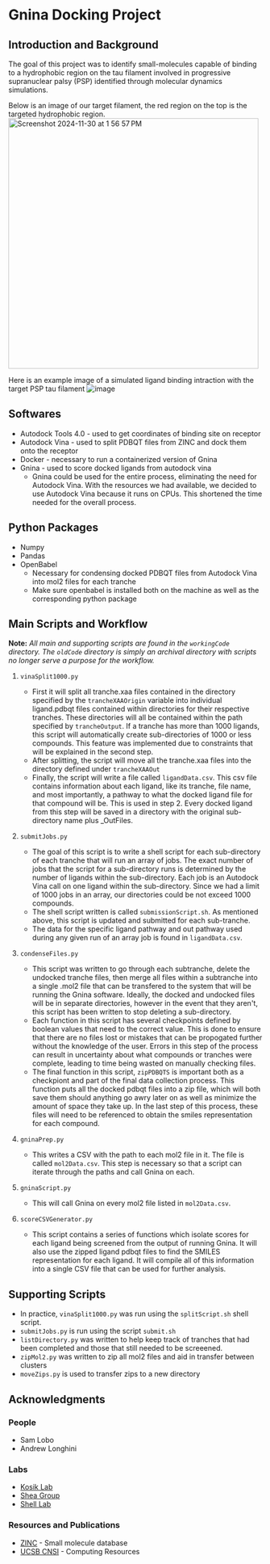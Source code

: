 # Gnina Docking Project

## Introduction and Background
The goal of this project was to identify small-molecules capable of binding to a hydrophobic region on the tau
filament involved in progressive supranuclear palsy (PSP) identified through molecular dynamics simulations.

Below is an image of our target filament, the red region on the top is the targeted hydrophobic region. 
<img width="496" alt="Screenshot 2024-11-30 at 1 56 57 PM" src="https://github.com/user-attachments/assets/7d30a5ad-f5f5-43c3-b1fe-12c7046b7cd0">


Here is an example image of a simulated ligand binding intraction with the target PSP tau filament
![image](https://github.com/user-attachments/assets/6bf65f41-115d-40a8-b93b-7ec5839c152f)

## Softwares

* Autodock Tools 4.0 - used to get coordinates of binding site on receptor
* Autodock Vina - used to split PDBQT files from ZINC and dock them onto the receptor
* Docker - necessary to run a containerized version of Gnina
* Gnina - used to score docked ligands from autodock vina
  * Gnina could be used for the entire process, eliminating the need for Autodock Vina. With the resources we had available, we decided to
    use Autodock Vina because it runs on CPUs. This shortened the time needed for the overall process. 

## Python Packages
* Numpy
* Pandas
* OpenBabel
  * Necessary for condensing docked PDBQT files from Autodock Vina into mol2 files for each tranche
  * Make sure openbabel is installed both on the machine as well as the corresponding python package
    
## Main Scripts and Workflow

**Note:**  *All main and supporting scripts are found in the `workingCode` directory. The `oldCode` directory is simply an archival directory with scripts no longer serve a purpose for the workflow.*

1. `vinaSplit1000.py`
     * First it will split all tranche.xaa files contained in the directory specified by the `trancheXAAOrigin` variable into individual ligand.pdbqt files
       contained within directories for their respective tranches. These directories will all be contained within the path specified by `trancheOutput`.
       If a tranche has more than 1000 ligands, this script will automatically create sub-directories of 1000 or less compounds. This feature was implemented
       due to constraints that will be explained in the second step. 
     * After splitting, the script will move all the tranche.xaa files into the directory defined under `trancheXAAOut`
     * Finally, the script will write a file called `ligandData.csv`. This csv file contains information about each ligand, like its tranche, file name, and
       most importantly, a pathway to what the docked ligand file for that compound will be. This is used in step 2. Every docked ligand from this step will be
       saved in a directory with the original sub-directory name plus _OutFiles. 
       
2. `submitJobs.py` 
     * The goal of this script is to write a shell script for each sub-directory of each tranche that will run an array of jobs. The exact number of jobs that
       the script for a sub-directory runs is determined by the number of ligands within the sub-directory. Each job is an Autodock Vina call on one ligand within
       the sub-directory. Since we had a limit of 1000 jobs in an array, our directories could be not exceed 1000 compounds. 
     * The shell script written is called `submissionScript.sh`. As mentioned above, this script is updated and submitted for each sub-tranche.
     * The data for the specific ligand pathway and out pathway used during any given run of an array job is found in `ligandData.csv`. 
    
3. `condenseFiles.py`
     * This script was written to go through each subtranche, delete the undocked tranche files, then merge all files within a subtranche into a single .mol2 file
       that can be transfered to the system that will be running the Gnina software. Ideally, the docked and undocked files will be in separate directories, however
       in the event that they aren't, this script has been written to stop deleting a sub-directory.
     * Each function in this script has several checkpoints defined by boolean values that need to the correct value. This is done to ensure that there are no files
       lost or mistakes that can be propogated further without the knowledge of the user. Errors in this step of the process can result in uncertainty about what
       compounds or tranches were complete, leading to time being wasted on manually checking files.
     * The final function in this script, `zipPDBQTS` is important both as a checkpiont and part of the final data collection process. This function puts all the
       docked pdbqt files into a zip file, which will both save them should anything go awry later on as well as minimize the amount of space they take up. In the
       last step of this process, these files will need to be referenced to obtain the smiles representation for each compound.

4. `gninaPrep.py`
     * This writes a CSV with the path to each mol2 file in it. The file is called `mol2Data.csv`. This step is necessary so that a script can iterate through the
       paths and call Gnina on each.
      
5. `gninaScript.py`
     * This will call Gnina on every mol2 file listed in `mol2Data.csv`.

6. `scoreCSVGenerator.py`
     * This script contains a series of functions which isolate scores for each ligand being screened from the output of running Gnina. It will also use the zipped            ligand pdbqt files to find the SMILES representation for each ligand. It will compile all of this information into a single CSV file that can be used for               further analysis. 

## Supporting Scripts

 * In practice, `vinaSplit1000.py` was run using the `splitScript.sh` shell script.
 * `submitJobs.py` is run using the script `submit.sh`
 * `listDirectory.py` was written to help keep track of tranches that had been completed and those that still needed to be screeened.
 * `zipMol2.py` was written to zip all mol2 files and aid in transfer between clusters
 * `moveZips.py` is used to transfer zips to a new directory
   
## Acknowledgments

### People
* Sam Lobo
* Andrew Longhini
  
### Labs
* [Kosik Lab](https://ken-kosik.mcdb.ucsb.edu)
* [Shea Group](https://labs.chem.ucsb.edu/shea/joan-emma/)
* [Shell Lab](https://theshelllab.org)
  
### Resources and Publications
* [ZINC](https://zinc.docking.org) - Small molecule database
* [UCSB CNSI](https://www.cnsi.ucsb.edu) - Computing Resources
